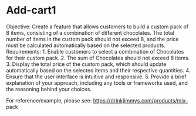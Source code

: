 # Add-cart1


Objective: Create a feature that allows customers to build a custom pack of 8
items, consisting of a combination of different chocolates.
The total number of items in the custom pack should not exceed 8, and the
price must be calculated automatically based on the selected products.
Requirements: 1. Enable customers to select a combination of Chocolates for
their custom pack.
2. The sum of Chocolates should not exceed 8 items.
3. Display the total price of the custom pack, which should update
automatically based on the selected items and their respective quantities.
4. Ensure that the user interface is intuitive and responsive.
5. Provide a brief explanation of your approach, including any tools or
frameworks used, and the reasoning behind your choices.

For reference/example, please see: https://drinkjimmys.com/products/mix-
pack
